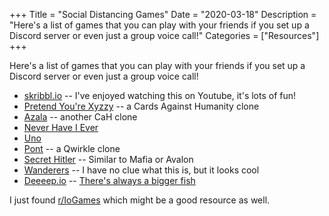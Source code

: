 +++
Title = "Social Distancing Games"
Date = "2020-03-18"
Description = "Here's a list of games that you can play with your friends if you set up a Discord server or even just a group voice call!"
Categories = ["Resources"]
+++

Here's a list of games that you can play with your friends if you set up a Discord server or even just a group voice call!

- [skribbl.io](https://skribbl.io/) -- I've enjoyed watching this on Youtube, it's lots of fun!
- [Pretend You're Xyzzy](https://pretendyoure.xyz/zy/) -- a Cards Against Humanity clone
- [Azala](https://www.azala.info/static/index.html) -- another CaH clone
- [Never Have I Ever](https://never-have-i-ever-online.com/multiplayer/)
- [Uno](https://play.unofreak.com/)
- [Pont](https://www.mattkeeter.com/projects/pont/) -- a Qwirkle clone
- [Secret Hitler](https://secrethitler.io/) -- Similar to Mafia or Avalon
- [Wanderers](https://wanderers.io/) -- I have no clue what this is, but it looks cool
- [Deeeep.io](https://deeeep.io/) -- [There's always a bigger fish](https://youtu.be/IIQVAShJzLo)

I just found [r/IoGames](https://www.reddit.com/r/IoGames/) which might be a good resource as well.
